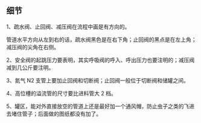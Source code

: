 ## 细节

1、疏水阀、止回阀、减压阀在流程中画是有方向的。

管道水平方向从左到右的话，疏水阀黑色是在右下角；止回阀的黑点是在左上角；减压阀的尖角在右侧。

2、安全阀的起跳压力要表明，其实呼吸阀的呼入、呼出压力也要注明的；减压阀减到几公斤要注明。

3、氮气 N2 支管上要加止回阀和切断阀；止回阀一般位于切断阀和储罐之间。

4、高位槽的溢流管的尺寸要比进料管大 2 档。

5、罐区，能对外直接放空的管道上还是最好加一个通风帽，防止虫子之类的飞进去堵住管子；后面做的图纸都没有加了。


